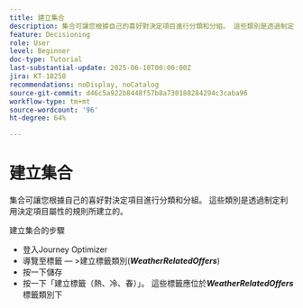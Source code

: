 ```yaml
---
title: 建立集合
description: 集合可讓您根據自己的喜好對決定項目進行分類和分組。 這些類別是透過制定利用決定項目屬性的規則所建立的。
feature: Decisioning
role: User
level: Beginner
doc-type: Tutorial
last-substantial-update: 2025-06-10T00:00:00Z
jira: KT-18258
recommendations: noDisplay, noCatalog
source-git-commit: d46c5a922b8448f57b8a730188284294c3caba96
workflow-type: tm+mt
source-wordcount: '96'
ht-degree: 64%

---
```



# 建立集合

集合可讓您根據自己的喜好對決定項目進行分類和分組。 這些類別是透過制定利用決定項目屬性的規則所建立的。

建立集合的步驟

* 登入Journey Optimizer
* 導覽至標籤 — >建立標籤類別(_**WeatherRelatedOffers**_)
* 按一下儲存
* 按一下「建立標籤（熱、冷、春）」。 這些標籤應位於&#x200B;_**WeatherRelatedOffers**_&#x200B;標籤類別下

